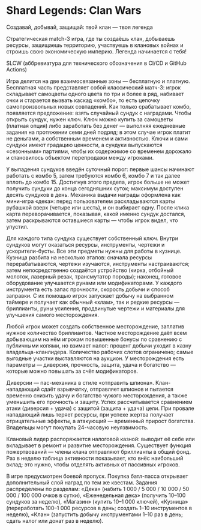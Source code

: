 # Shard Legends: Clan Wars
Создавай, добывай, защищай: твой клан — твоя легенда

Стратегическая match-3 игра, где ты создаёшь клан, добываешь ресурсы, защищаешь территорию, участвуешь в клановых войнах и строишь свою экономическую империю. Легенда начинается с тебя!

SLCW (аббревиатура для технического обозначения в CI/CD и GitHub Actions)

Игра делится на две взаимосвязанные зоны — бесплатную и платную. Бесплатная часть представляет собой классический матч-3: игрок складывает самоцветы одного цвета по три и более в ряд, набивает очки и старается вызвать каскад «комбо», то есть цепочку самопроизвольных новых совпадений. Как только срабатывает комбо, появляется предложение: взять случайный сундук с наградами. Чтобы открыть сундук, нужен ключ. Ключ можно купить за самоцветы (платная опция) либо заработать без денег — выполняя ежедневные задания на протяжении семи дней подряд; в этом случае игрок платит не деньгами, а собственным временем и активностью. Ключи и сами сундуки имеют градацию ценности, а сундуки выпускаются «сезонными» партиями, чтобы их содержимое со временем дорожало и становилось объектом перепродажи между игроками.

У выпадения сундуков введён суточный порог: первые шансы начинают работать с комбо 5, затем требуются комбо 6, комбо 7 и так далее вплоть до комбо 15. Достигнув этого предела, игрок больше не может получить сундуки до конца сегодняшних суток; максимум доступен десять сундуков в день. Механика выдачи награды оформлена как мини-игра «дека»: перед пользователем раскладываются карты рубашкой вверх (четыре или шесть), и он выбирает одну. После клика карта переворачивается, показывая, какой именно сундук достался, затем раскрываются оставшиеся карты — чтобы игрок видел, что упустил.

Для каждого типа сундука существует собственный ключ. Внутри сундуков могут оказаться ресурсы, инструменты, чертежи и ускорители-бусты. Все эти предметы нужны для работы в кузнице. Кузница разбита на несколько этапов: сначала ресурсы перерабатываются, чертежи изучаются, инструменты настраиваются; затем непосредственно создаётся устройство (кирка, отбойный молоток, лазерный резак, трансмутатор породы); наконец, готовое оборудование улучшается рунами или модификаторами. У каждого инструмента есть запас прочности, скорость добычи и способ заправки. С их помощью игрок запускает добычу на выбранном таймере и получает как обычный «хлам», так и редкие ресурсы — бриллианты, руны усиления, продвинутые чертежи и материалы для улучшения самого месторождения.

Любой игрок может создать собственное месторождение, заплатив нужное количество бриллиантов. Частное месторождение даёт всем добывающим на нём игрокам повышенные бонусы по сравнению с публичными копями, но взимает налог: процент добычи уходит в казну владельца-кланлидера. Количество рабочих слотов ограничено; самые выгодные участки выставляются на аукцион. У месторождения есть параметры — диверсия, прочность, защита, удача и богатство — которые можно повышать за счёт модификаторов.

Диверсии — пас-механика в стиле «отправить шпиона». Клан-нападающий сдаёт взрывчатку, отправляет шпионов и пытается временно снизить удачу и богатство чужого месторождения, а также уменьшить его прочность и защиту. Успех рассчитывается сравнением атаки (диверсия + удача) с защитой (защита + удача) цели. При провале нападающий лишь теряет ресурсы, при успехе жертва получает отрицательные эффекты, а атакующий — временный прирост богатства. Владельцы могут покупать 24-часовую неуязвимость.

Клановый лидер распоряжается налоговой казной: выводит её себе или вкладывает в ремонт и развитие месторождения. Существует функция пожертвований — члены клана отправляют бриллианты в общий фонд. Раз в неделю таблица активности показывает, кто внёс наибольший вклад; это нужно, чтобы отделять активных от пассивных игроков.

В игре предусмотрен боевой пропуск. Покупка батл-пасса открывает дополнительный слой наград по тем же квестам. Задания распределены по разделам: «Дека» (набить 1 000 / 5 000 / 10 000 / 50 000 / 100 000 очков в сутки), «Еженедельная дека» (получить 10–100 сундуков за неделю), «Магазин» (купить 10–1 000 ключей), «Кузница» (переработать 100–1 000 ресурсов в день; создать 1–10 инструментов в неделю), «Клан» (запустить добычу инструментами 1–10 раз в день; сдать налог или донат раз в неделю).
